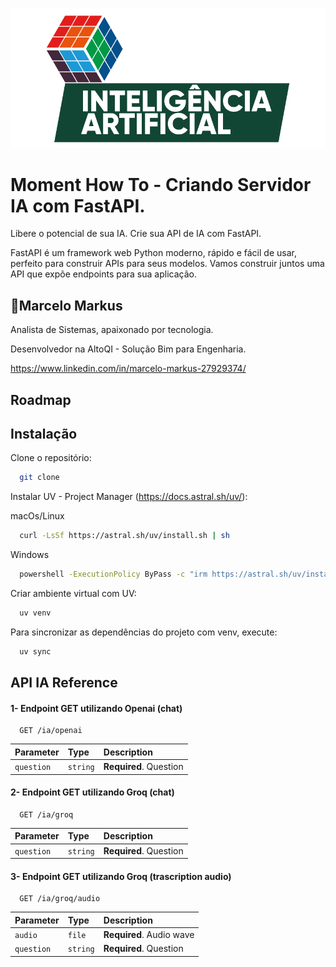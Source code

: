
![Logo](tdc-summit-brasilia.png)


# Moment How To - Criando Servidor IA com FastAPI.

Libere o potencial de sua IA. Crie sua API de IA com FastAPI.

FastAPI é um framework web Python moderno, rápido e fácil de usar, perfeito para construir APIs para seus modelos. Vamos construir juntos uma API que expõe endpoints para sua aplicação.


## 🚀Marcelo Markus
Analista de Sistemas, apaixonado por tecnologia.    

Desenvolvedor na AltoQI - Solução Bim para Engenharia.

https://www.linkedin.com/in/marcelo-markus-27929374/


## Roadmap



## Instalação

Clone o repositório:

```bash
  git clone
```

Instalar UV - Project Manager (https://docs.astral.sh/uv/):

macOs/Linux
```bash
  curl -LsSf https://astral.sh/uv/install.sh | sh
```
Windows
```bash
  powershell -ExecutionPolicy ByPass -c "irm https://astral.sh/uv/install.ps1 | iex"
```

Criar ambiente virtual com UV:

```bash
  uv venv
```

Para sincronizar as dependências do projeto com venv, execute:

```bash
  uv sync
```

## API IA Reference

#### 1- Endpoint GET utilizando Openai (chat)

```http
  GET /ia/openai
```

| Parameter | Type     | Description                |
| :-------- | :------- | :------------------------- |
| `question` | `string` | **Required**. Question |

#### 2- Endpoint GET utilizando Groq (chat)

```http
  GET /ia/groq
```

| Parameter | Type     | Description                |
| :-------- | :------- | :------------------------- |
| `question` | `string` | **Required**. Question |

#### 3- Endpoint GET utilizando Groq (trascription audio)

```http
  GET /ia/groq/audio
```

| Parameter | Type     | Description                |
| :-------- | :------- | :------------------------- |
| `audio` | `file` | **Required**. Audio wave |
| `question` | `string` | **Required**. Question |

